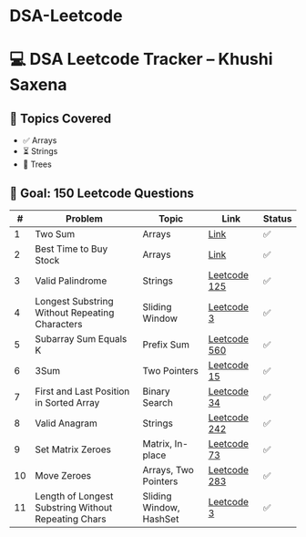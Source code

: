 # DSA-Leetcode
# 💻 DSA Leetcode Tracker – Khushi Saxena

## 🔁 Topics Covered
- ✅ Arrays
- ⏳ Strings
- 🔁 Trees

## 🎯 Goal: 150 Leetcode Questions

| # | Problem | Topic | Link | Status |
|---|---------|-------|------|--------|
| 1 | Two Sum | Arrays | [Link](https://leetcode.com/problems/two-sum) | ✅ |
| 2 | Best Time to Buy Stock | Arrays | [Link](https://leetcode.com/problems/best-time-to-buy-and-sell-stock) | ✅ | 
| 3 | Valid Palindrome | Strings | [Leetcode 125](https://leetcode.com/problems/valid-palindrome) | ✅ |
| 4 | Longest Substring Without Repeating Characters | Sliding Window | [Leetcode 3](https://leetcode.com/problems/longest-substring-without-repeating-characters/) | ✅ |
| 5 | Subarray Sum Equals K | Prefix Sum | [Leetcode 560](https://leetcode.com/problems/subarray-sum-equals-k) | ✅ |
| 6 | 3Sum | Two Pointers | [Leetcode 15](https://leetcode.com/problems/3sum) | ✅ |
| 7 | First and Last Position in Sorted Array | Binary Search | [Leetcode 34](https://leetcode.com/problems/find-first-and-last-position-of-element-in-sorted-array/) | ✅ |
| 8 | Valid Anagram | Strings | [Leetcode 242](https://leetcode.com/problems/valid-anagram/) | ✅ |
| 9  | Set Matrix Zeroes                                   | Matrix, In-place          | [Leetcode 73](https://leetcode.com/problems/set-matrix-zeroes/)     | ✅     |
| 10 | Move Zeroes                                         | Arrays, Two Pointers      | [Leetcode 283](https://leetcode.com/problems/move-zeroes/)          | ✅     |
| 11 | Length of Longest Substring Without Repeating Chars| Sliding Window, HashSet   | [Leetcode 3](https://leetcode.com/problems/longest-substring-without-repeating-characters/) | ✅     |

